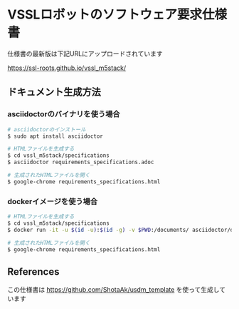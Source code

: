 # VSSLロボットのソフトウェア要求仕様書

仕様書の最新版は下記URLにアップロードされています

https://ssl-roots.github.io/vssl_m5stack/

## ドキュメント生成方法

### asciidoctorのバイナリを使う場合

```sh
# asciidoctorのインストール
$ sudo apt install asciidoctor
```

```sh
# HTMLファイルを生成する
$ cd vssl_m5stack/specifications
$ asciidoctor requirements_specifications.adoc

# 生成されたHTMLファイルを開く
$ google-chrome requirements_specifications.html
```

### dockerイメージを使う場合

```sh
# HTMLファイルを生成する
$ cd vssl_m5stack/specifications
$ docker run -it -u $(id -u):$(id -g) -v $PWD:/documents/ asciidoctor/docker-asciidoctor asciidoctor requirements_specifications.adoc

# 生成されたHTMLファイルを開く
$ google-chrome requirements_specifications.html
```

## References

この仕様書は
https://github.com/ShotaAk/usdm_template
を使って生成しています
